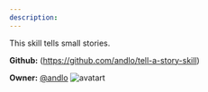 ```yaml
---
description: 
---
```

This skill tells small stories.

**Github:** (https://github.com/andlo/tell-a-story-skill)

**Owner:** [@andlo](https://github.com/andlo) ![avatart](https://avatars2.githubusercontent.com/u/3314671?v=4)

